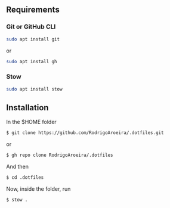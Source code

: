## Requirements


### Git or GitHub CLI

```bash
sudo apt install git
```

or

```bash
sudo apt install gh
```


### Stow

```bash
sudo apt install stow
```

## Installation

In the $HOME folder

```bash
$ git clone https://github.com/RodrigoAroeira/.dotfiles.git
```
or
```bash
$ gh repo clone RodrigoAroeira/.dotfiles
```

And then

```bash
$ cd .dotfiles
```

Now, inside the folder, run

```bash
$ stow .
```
